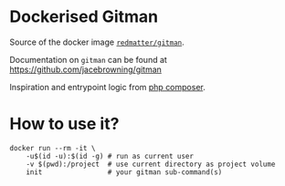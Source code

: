 # Dockerised Gitman

Source of the docker image [`redmatter/gitman`](https://hub.docker.com/r/redmatter/gitman/).

Documentation on `gitman` can be found at https://github.com/jacebrowning/gitman

Inspiration and entrypoint logic from [php composer](https://github.com/composer/docker/).

# How to use it?

```
docker run --rm -it \
    -u$(id -u):$(id -g) # run as current user
    -v $(pwd):/project  # use current directory as project volume
    init                # your gitman sub-command(s)
```
